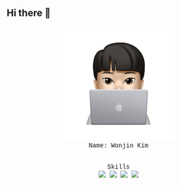 ## Hi there 👋

<div align="center" style="font-family: Courier;" >
  <div>
    <img src="./assets/dvlpr_memoji.png" width="256px" alt="dvlpr_memoji" />
  </div>
  
  <div>
    Name: Wonjin Kim
  </div>
  
  <br>
  <br>
  
  <div>
    Skills
  </div>
  
  <div>
    <img src="https://img.shields.io/badge/react-20232a.svg?style=for-the-badge&logo=react&logoColor=%2361DAFB" />
    <img src="https://img.shields.io/badge/html5-20232a.svg?style=for-the-badge&logo=html5&logoColor=%23E34F26" />
    <img src="https://img.shields.io/badge/css3-20232a.svg?style=for-the-badge&logo=css3&logoColor=%231572B6" />
    <img src="https://img.shields.io/badge/javascript-20232a.svg?style=for-the-badge&logo=javascript&logoColor=%23F7DF1E" />
  </div>
</div>


<!--
**lingard09/lingard09** is a ✨ _special_ ✨ repository because its `README.md` (this file) appears on your GitHub profile.

Here are some ideas to get you started:

- 🔭 I’m currently working on ...
- 🌱 I’m currently learning ...
- 👯 I’m looking to collaborate on ...
- 🤔 I’m looking for help with ...
- 💬 Ask me about ...
- 📫 How to reach me: ...
- 😄 Pronouns: ...
- ⚡ Fun fact: ...
-->
